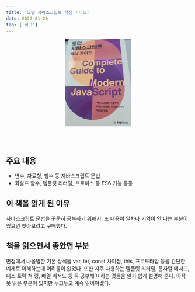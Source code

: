 ```yaml
---
title: '모던 자바스크립트 핵심 가이드'
date: 2022-01-26
tag: ['회고']
---
```


<style>
    img{
        display: block;
        margin: auto;
    }
    </style>
<img height=240 src="../assets/images/modernjs.jpg">

<br/><br/>

## 주요 내용

- 변수, 자료형, 함수 등 자바스크립트 문법
- 화살표 함수, 템플릿 리터럴, 프로미스 등 ES6 기능 등등

## 이 책을 읽게 된 이유

자바스크립트 문법을 꾸준히 공부하기 위해서, 또 내용이 알차다 기억이 안 나는 부분이 있으면 찾아보려고 구매했다.

## 책을 읽으면서 좋았던 부분

면접에서 나올법한 기본 상식들 var, let, const 차이점, this, 프로토타입 등을 간단한 예제로 이해하는데 어려움이 없었다. 또한 자주 사용하는 템플릿 리터럴, 문자열 메서드, 디스 트럭 쳐 링, 배열 메서드 등 꼭 공부해야 하는 것들을 알기 쉽게 설명해 준다. 아직 못 읽은 부분이 있지만 두고두고 계속 읽어야겠다.
